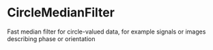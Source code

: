 # CircleMedianFilter
Fast median filter for circle-valued data, for example signals or images describing phase or orientation
